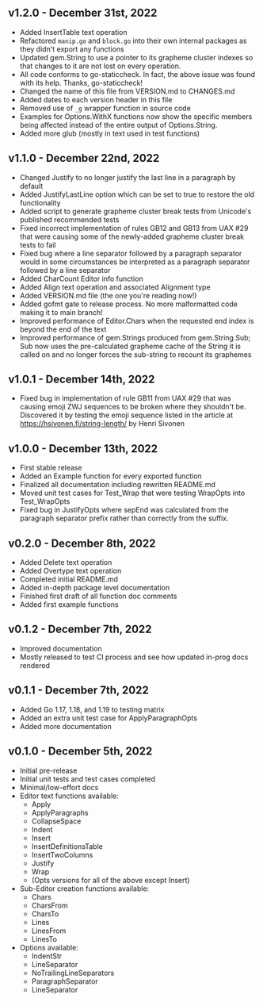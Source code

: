 v1.2.0 - December 31st, 2022
----------------------------
* Added InsertTable text operation
* Refactored `manip.go` and `block.go` into their own internal packages as they
didn't export any functions
* Updated gem.String to use a pointer to its grapheme cluster indexes so that
changes to it are not lost on every operation.
* All code conforms to go-staticcheck. In fact, the above issue was found with
its help. Thanks, go-staticcheck!
* Changed the name of this file from VERSION.md to CHANGES.md
* Added dates to each version header in this file
* Removed use of `_g` wrapper function in source code
* Examples for Options.WithX functions now show the specific members being
affected instead of the entire output of Options.String.
* Added more glub (mostly in text used in test functions)

v1.1.0 - December 22nd, 2022
----------------------------
* Changed Justify to no longer justify the last line in a paragraph by default
* Added JustifyLastLine option which can be set to true to restore the old
functionality
* Added script to generate grapheme cluster break tests from Unicode's published
recommended tests
* Fixed incorrect implementation of rules GB12 and GB13 from UAX #29 that were
causing some of the newly-added grapheme cluster break tests to fail
* Fixed bug where a line separator followed by a paragraph separator would in
some circumstances be interpreted as a paragraph separator followed by a line
separator
* Added CharCount Editor info function
* Added Align text operation and associated Alignment type
* Added VERSION.md file (the one you're reading now!)
* Added gofmt gate to release process. No more malformatted code making it to
main branch!
* Improved performance of Editor.Chars when the requested end index is beyond
the end of the text
* Improved performance of gem.Strings produced from gem.String.Sub; Sub now uses
the pre-calculated grapheme cache of the String it is called on and no longer
forces the sub-string to recount its graphemes

v1.0.1 - December 14th, 2022
----------------------------
* Fixed bug in implementation of rule GB11 from UAX #29 that was causing emoji
ZWJ sequences to be broken where they shouldn't be. Discovered it by testing the
emoji sequence listed in the article at https://hsivonen.fi/string-length/ by
Henri Sivonen

v1.0.0 - December 13th, 2022
----------------------------
* First stable release
* Added an Example function for every exported function
* Finalized all documentation including rewritten README.md
* Moved unit test cases for Test_Wrap that were testing WrapOpts into
Test_WrapOpts
* Fixed bug in JustifyOpts where sepEnd was calculated from the paragraph
separator prefix rather than correctly from the suffix.

v0.2.0 - December 8th, 2022
---------------------------
* Added Delete text operation
* Added Overtype text operation
* Completed initial README.md
* Added in-depth package level documentation
* Finished first draft of all function doc comments
* Added first example functions

v0.1.2 - December 7th, 2022
---------------------------
* Improved documentation
* Mostly released to test CI process and see how updated in-prog docs rendered

v0.1.1 - December 7th, 2022
---------------------------
* Added Go 1.17, 1.18, and 1.19 to testing matrix
* Added an extra unit test case for ApplyParagraphOpts
* Added more documentation

v0.1.0 - December 5th, 2022
---------------------------
* Initial pre-release
* Initial unit tests and test cases completed
* Minimal/low-effort docs
* Editor text functions available:
  * Apply
  * ApplyParagraphs
  * CollapseSpace
  * Indent
  * Insert
  * InsertDefinitionsTable
  * InsertTwoColumns
  * Justify
  * Wrap
  * (Opts versions for all of the above except Insert)
* Sub-Editor creation functions available:
  * Chars
  * CharsFrom
  * CharsTo
  * Lines
  * LinesFrom
  * LinesTo
* Options available:
  * IndentStr
  * LineSeparator
  * NoTrailingLineSeparators
  * ParagraphSeparator
  * LineSeparator
